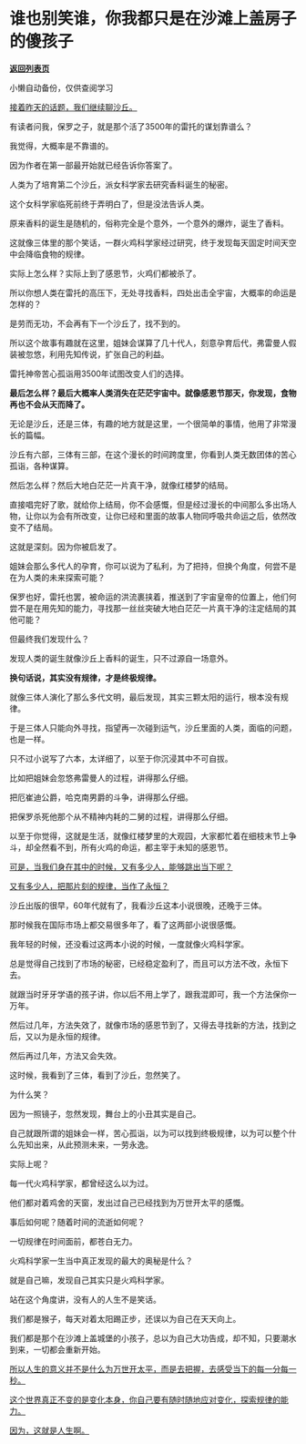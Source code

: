 # 谁也别笑谁，你我都只是在沙滩上盖房子的傻孩子

[**返回列表页**](/gzh/记忆承载3)

小懒自动备份，仅供查阅学习

[接着昨天的话题，我们继续聊沙丘。](http://mp.weixin.qq.com/s?__biz=MzU3NDc5Nzc0NQ==&mid=2247527235&idx=1&sn=dba5b296d7e831f3dbb47c3462586f26&chksm=fd2ec99dca59408bbafdc95564f072b1b3c7445887255f3cf9be4066f4b54474b697456c7f49&scene=21#wechat_redirect)  

有读者问我，保罗之子，就是那个活了3500年的雷托的谋划靠谱么？

我觉得，大概率是不靠谱的。

因为作者在第一部最开始就已经告诉你答案了。  

人类为了培育第二个沙丘，派女科学家去研究香料诞生的秘密。  

这个女科学家临死前终于弄明白了，但是没法告诉人类。  

原来香料的诞生是随机的，俗称完全是个意外，一个意外的爆炸，诞生了香料。

这就像三体里的那个笑话，一群火鸡科学家经过研究，终于发现每天固定时间天空中会降临食物的规律。  

实际上怎么样？实际上到了感恩节，火鸡们都被杀了。

所以你想人类在雷托的高压下，无处寻找香料，四处出击全宇宙，大概率的命运是怎样的？

是劳而无功，不会再有下一个沙丘了，找不到的。

所以这个故事有趣就在这里，姐妹会谋算了几十代人，刻意孕育后代，弗雷曼人假装被忽悠，利用先知传说，扩张自己的利益。  

雷托神帝苦心孤诣用3500年试图改变人们的选择。

 **最后怎么样？最后大概率人类消失在茫茫宇宙中。就像感恩节那天，你发现，食物再也不会从天而降了。**

无论是沙丘，还是三体，有趣的地方就是这里，一个很简单的事情，他用了非常漫长的篇幅。

沙丘有六部，三体有三部，在这个漫长的时间跨度里，你看到人类无数团体的苦心孤诣，各种谋算。  

然后怎么样？然后大地白茫茫一片真干净，就像红楼梦的结局。

直接唱完好了歌，就给你上结局，你不会感慨，但是经过漫长的中间那么多出场人物，让你以为会有所改变，让你已经和里面的故事人物同呼吸共命运之后，依然改变不了结局。  

这就是深刻。因为你被启发了。

姐妹会那么多代人的孕育，你可以说为了私利，为了把持，但换个角度，何尝不是在为人类的未来探索可能？  

保罗也好，雷托也罢，被命运的洪流裹挟着，推送到了宇宙皇帝的位置上，他们何尝不是在用先知的能力，寻找那一丝丝突破大地白茫茫一片真干净的注定结局的其他可能？  

但最终我们发现什么？  

发现人类的诞生就像沙丘上香料的诞生，只不过源自一场意外。

 **换句话说，其实没有规律，才是终极规律。**  

就像三体人演化了那么多代文明，最后发现，其实三颗太阳的运行，根本没有规律。  

于是三体人只能向外寻找，指望再一次碰到运气，沙丘里面的人类，面临的问题，也是一样。  

只不过小说写了六本，太详细了，以至于你沉浸其中不可自拔。  

比如把姐妹会忽悠弗雷曼人的过程，讲得那么仔细。

把厄崔迪公爵，哈克南男爵的斗争，讲得那么仔细。

把保罗杀死他那个从不精神内耗的二舅的过程，讲得那么仔细。

以至于你觉得，这就是生活，就像红楼梦里的大观园，大家都忙着在细枝末节上争斗，却全然看不到，所有火鸡的命运，都主宰于未知的感恩节。  

[可是，当我们身在其中的时候，又有多少人，能够跳出当下呢？](http://mp.weixin.qq.com/s?__biz=Mzg4MTg2MzU3Mg==&mid=2247484331&idx=1&sn=11f2602896fcdad7504672185b2120f8&chksm=cf5e3d50f829b44656a14707382dd0e97e32ea96df113a2a65bd8fdacb26559bd433a2cd128a&scene=21#wechat_redirect)  

[又有多少人，把那片刻的规律，当作了永恒？](http://mp.weixin.qq.com/s?__biz=Mzg4MTg2MzU3Mg==&mid=2247484331&idx=1&sn=11f2602896fcdad7504672185b2120f8&chksm=cf5e3d50f829b44656a14707382dd0e97e32ea96df113a2a65bd8fdacb26559bd433a2cd128a&scene=21#wechat_redirect)

沙丘出版的很早，60年代就有了，我看沙丘这本小说很晚，还晚于三体。

那时候我在国际市场上都交易很多年了，看了这两部小说很感慨。  

我年轻的时候，还没看过这两本小说的时候，一度就像火鸡科学家。

总是觉得自己找到了市场的秘密，已经稳定盈利了，而且可以方法不改，永恒下去。

就跟当时牙牙学语的孩子讲，你以后不用上学了，跟我混即可，我一个方法保你一万年。  

然后过几年，方法失效了，就像市场的感恩节到了，又得去寻找新的方法，找到之后，又以为是永恒的规律。

然后再过几年，方法又会失效。

这时候，我看到了三体，看到了沙丘，忽然笑了。

为什么笑？  

因为一照镜子，忽然发现，舞台上的小丑其实是自己。

自己就跟所谓的姐妹会一样，苦心孤诣，以为可以找到终极规律，以为可以整个什么先知出来，从此预测未来，一劳永逸。

实际上呢？  

每一代火鸡科学家，都曾经这么以为过。

他们都对着鸡舍的天窗，发出过自己已经找到为万世开太平的感慨。  

事后如何呢？随着时间的流逝如何呢？  

一切规律在时间面前，都苍白无力。

火鸡科学家一生当中真正发现的最大的奥秘是什么？  

就是自己嘛，发现自己其实只是火鸡科学家。  

站在这个角度讲，没有人的人生不是笑话。

我们都是猴子，每天对着太阳踢正步，还误以为自己在天天向上。

我们都是那个在沙滩上盖城堡的小孩子，总以为自己大功告成，却不知，只要潮水到来，一切都会重新开始。

[所以人生的意义并不是什么为万世开太平，而是去把握，去感受当下的每一分每一秒。](http://mp.weixin.qq.com/s?__biz=Mzg4MTg2MzU3Mg==&mid=2247484331&idx=1&sn=11f2602896fcdad7504672185b2120f8&chksm=cf5e3d50f829b44656a14707382dd0e97e32ea96df113a2a65bd8fdacb26559bd433a2cd128a&scene=21#wechat_redirect)  

[这个世界真正不变的是变化本身，你自己要有随时随地应对变化，探索规律的能力。](http://mp.weixin.qq.com/s?__biz=Mzg4MTg2MzU3Mg==&mid=2247484331&idx=1&sn=11f2602896fcdad7504672185b2120f8&chksm=cf5e3d50f829b44656a14707382dd0e97e32ea96df113a2a65bd8fdacb26559bd433a2cd128a&scene=21#wechat_redirect)

[因为，这就是人生啊。](http://mp.weixin.qq.com/s?__biz=Mzg4MTg2MzU3Mg==&mid=2247484331&idx=1&sn=11f2602896fcdad7504672185b2120f8&chksm=cf5e3d50f829b44656a14707382dd0e97e32ea96df113a2a65bd8fdacb26559bd433a2cd128a&scene=21#wechat_redirect)

